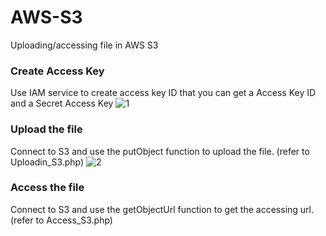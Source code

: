 # AWS-S3
Uploading/accessing file in AWS S3

### Create Access Key
Use IAM service to create access key ID that you can get a Access Key ID and a Secret Access Key
![1](https://cloud.githubusercontent.com/assets/18390700/26487487/4dd221ca-4232-11e7-8d3e-9b30c2d544a2.png)

### Upload the file
Connect to S3 and use the putObject function to upload the file. (refer to Uploadin_S3.php) 
![2](https://cloud.githubusercontent.com/assets/18390700/26489395/ca853b38-4239-11e7-9866-8ee7521ae761.png)

### Access the file
Connect to S3 and use the getObjectUrl function to get the accessing url. (refer to Access_S3.php)
